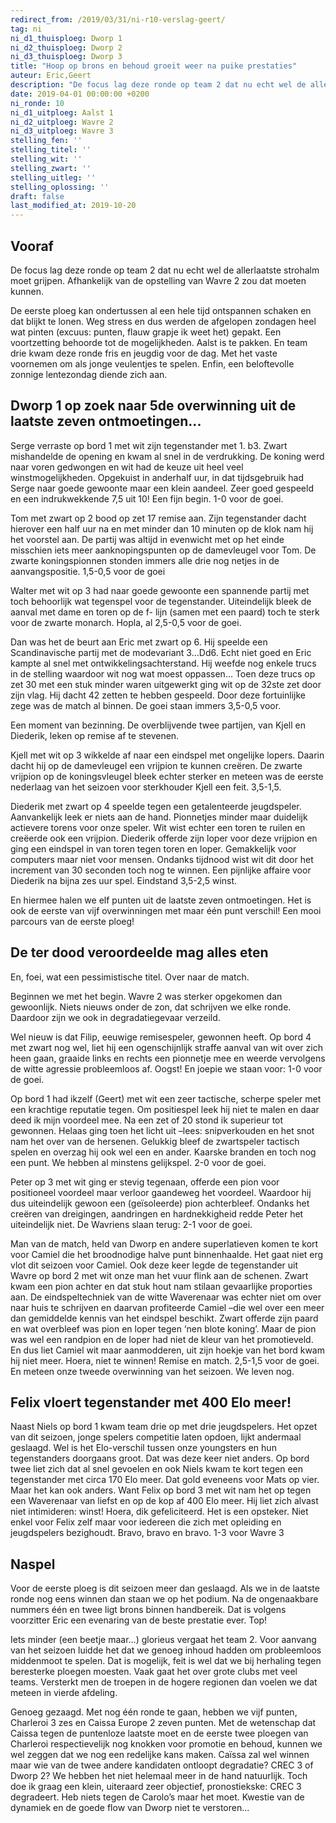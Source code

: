 ```yaml
---
redirect_from: /2019/03/31/ni-r10-verslag-geert/
tag: ni
ni_d1_thuisploeg: Dworp 1
ni_d2_thuisploeg: Dworp 2
ni_d3_thuisploeg: Dworp 3
title: "Hoop op brons en behoud groeit weer na puike prestaties"
auteur: Eric,Geert
description: "De focus lag deze ronde op team 2 dat nu echt wel de allerlaatste strohalm moet grijpen. Afhankelijk van de opstelling van Wavre 2 zou dat moeten kunnen."
date: 2019-04-01 00:00:00 +0200
ni_ronde: 10
ni_d1_uitploeg: Aalst 1
ni_d2_uitploeg: Wavre 2
ni_d3_uitploeg: Wavre 3
stelling_fen: ''
stelling_titel: ''
stelling_wit: ''
stelling_zwart: ''
stelling_uitleg: ''
stelling_oplossing: ''
draft: false
last_modified_at: 2019-10-20
---
```

## Vooraf

De focus lag deze ronde op team 2 dat nu echt wel de allerlaatste strohalm moet grijpen. Afhankelijk van de opstelling van Wavre 2 zou dat moeten kunnen.

De eerste ploeg kan ondertussen al een hele tijd ontspannen schaken en dat blijkt te lonen. Weg stress en dus werden de afgelopen zondagen heel wat pinten (excuus: punten, flauw grapje ik weet het) gepakt. Een voortzetting behoorde tot de mogelijkheden. Aalst is te pakken. En team drie kwam deze ronde fris en jeugdig voor de dag. Met het vaste voornemen om als jonge veulentjes te spelen. Enfin, een beloftevolle zonnige lentezondag diende zich aan.<!--more-->

## Dworp 1 op zoek naar 5de overwinning uit de laatste zeven ontmoetingen...

Serge verraste op bord 1 met wit zijn tegenstander met 1. b3. Zwart mishandelde de opening en kwam al snel in de verdrukking. De koning werd naar voren gedwongen en wit had de keuze uit heel veel winstmogelijkheden. Opgekuist in anderhalf uur, in dat tijdsgebruik had Serge naar goede gewoonte maar een klein aandeel. Zeer goed gespeeld en een indrukwekkende 7,5 uit 10! Een fijn begin. 1-0 voor de goei.

Tom met zwart op 2 bood op zet 17 remise aan. Zijn tegenstander dacht hierover een half uur na en met minder dan 10 minuten op de klok nam hij het voorstel aan. De partij was altijd in evenwicht met op het einde misschien iets meer aanknopingspunten op de damevleugel voor Tom. De zwarte koningspionnen stonden immers alle drie nog netjes in de aanvangspositie. 1,5-0,5 voor de goei

Walter met wit op 3 had naar goede gewoonte een spannende partij met toch behoorlijk wat tegenspel voor de tegenstander. Uiteindelijk bleek de aanval met dame en toren op de f- lijn (samen met een paard) toch te sterk voor de zwarte monarch. Hopla, al 2,5-0,5 voor de goei.

Dan was het de beurt aan Eric met zwart op 6. Hij speelde een Scandinavische partij met de modevariant 3...Dd6. Echt niet goed en Eric kampte al snel met ontwikkelingsachterstand. Hij weefde nog enkele trucs in de stelling waardoor wit nog wat moest oppassen... Toen deze trucs op zet 30 met een stuk minder waren uitgewerkt ging wit op de 32ste zet door zijn vlag. Hij dacht 42 zetten te hebben gespeeld. Door deze fortuinlijke zege was de match al binnen. De goei staan immers 3,5-0,5 voor.

Een moment van bezinning. De overblijvende twee partijen, van Kjell en Diederik, leken op remise af te stevenen.

Kjell met wit op 3 wikkelde af naar een eindspel met ongelijke lopers. Daarin dacht hij op de damevleugel een vrijpion te kunnen creëren. De zwarte vrijpion op de koningsvleugel bleek echter sterker en meteen was de eerste nederlaag van het seizoen voor sterkhouder Kjell een feit. 3,5-1,5.

Diederik met zwart op 4 speelde tegen een getalenteerde jeugdspeler. Aanvankelijk leek er niets aan de hand. Pionnetjes minder maar duidelijk actievere torens voor onze speler. Wit wist echter een toren te ruilen en creëerde ook een vrijpion. Diederik offerde zijn loper voor deze vrijpion en ging een eindspel in van toren tegen toren en loper. Gemakkelijk voor computers maar niet voor mensen. Ondanks tijdnood wist wit dit door het increment van 30 seconden toch nog te winnen. Een pijnlijke affaire voor Diederik na bijna zes uur spel. Eindstand 3,5-2,5 winst.

En hiermee halen we elf punten uit de laatste zeven ontmoetingen. Het is ook de eerste van vijf overwinningen met maar één punt verschil! Een mooi parcours van de eerste ploeg!

## De ter dood veroordeelde mag alles eten

En, foei, wat een pessimistische titel. Over naar de match.

Beginnen we met het begin. Wavre 2 was sterker opgekomen dan gewoonlijk. Niets nieuws onder de zon, dat schrijven we elke ronde. Daardoor zijn we ook in degradatiegevaar verzeild.

Wel nieuw is dat Filip, eeuwige remisespeler, gewonnen heeft. Op bord 4 met zwart nog wel, liet hij een ogenschijnlijk straffe aanval van wit over zich heen gaan, graaide links en rechts een pionnetje mee en weerde vervolgens de witte agressie probleemloos af. Oogst! En joepie we staan voor: 1-0 voor de goei.

Op bord 1 had ikzelf (Geert) met wit een zeer tactische, scherpe speler met een krachtige reputatie tegen. Om positiespel leek hij niet te malen en daar deed ik mijn voordeel mee. Na een zet of 20 stond ik superieur tot gewonnen. Helaas ging toen het licht uit –lees: snipverkouden en het snot nam het over van de hersenen. Gelukkig bleef de zwartspeler tactisch spelen en overzag hij ook wel een en ander. Kaarske branden en toch nog een punt. We hebben al minstens gelijkspel. 2-0 voor de goei.

Peter op 3 met wit ging er stevig tegenaan, offerde een pion voor positioneel voordeel maar verloor gaandeweg het voordeel. Waardoor hij dus uiteindelijk gewoon een (geïsoleerde) pion achterbleef. Ondanks het creëren van dreigingen, aandringen en hardnekkigheid redde Peter het uiteindelijk niet. De Wavriens slaan terug: 2-1 voor de goei.

Man van de match, held van Dworp en andere superlatieven komen te kort voor Camiel die het broodnodige halve punt binnenhaalde. Het gaat niet erg vlot dit seizoen voor Camiel. Ook deze keer legde de tegenstander uit Wavre op bord 2 met wit onze man het vuur flink aan de schenen. Zwart kwam een pion achter en dat stuk hout nam stilaan gevaarlijke proporties aan. De eindspeltechniek van de witte Waverenaar was echter niet om over naar huis te schrijven en daarvan profiteerde Camiel –die wel over een meer dan gemiddelde kennis van het eindspel beschikt. Zwart offerde zijn paard en wat overbleef was pion en loper tegen ‘nen blote koning’. Maar de pion was wel een randpion en de loper had niet de kleur van het promotieveld. En dus liet Camiel wit maar aanmodderen, uit zijn hoekje van het bord kwam hij niet meer. Hoera, niet te winnen! Remise en match. 2,5-1,5 voor de goei. En meteen onze tweede overwinning van het seizoen. We leven nog.

## Felix vloert tegenstander met 400 Elo meer!

Naast Niels op bord 1 kwam team drie op met drie jeugdspelers. Het opzet van dit seizoen, jonge spelers competitie laten opdoen, lijkt andermaal geslaagd. Wel is het Elo-verschil tussen onze youngsters en hun tegenstanders doorgaans groot. Dat was deze keer niet anders. Op bord twee liet zich dat al snel gevoelen en ook Niels kwam te kort tegen een tegenstander met circa 170 Elo meer. Dat gold eveneens voor Mats op vier. Maar het kan ook anders. Want Felix op bord 3 met wit nam het op tegen een Waverenaar van liefst en op de kop af 400 Elo meer. Hij liet zich alvast niet intimideren: winst! Hoera, dik gefeliciteerd. Het is een opsteker. Niet enkel voor Felix zelf maar voor iedereen die zich met opleiding en jeugdspelers bezighoudt. Bravo, bravo en bravo. 1-3 voor Wavre 3

## Naspel

Voor de eerste ploeg is dit seizoen meer dan geslaagd. Als we in de laatste ronde nog eens winnen dan staan we op het podium. Na de ongenaakbare nummers één en twee ligt brons binnen handbereik. Dat is volgens voorzitter Eric een evenaring van de beste prestatie ever. Top!

Iets minder (een beetje maar...) glorieus vergaat het team 2. Voor aanvang van het seizoen luidde het dat we genoeg inhoud hadden om probleemloos middenmoot te spelen. Dat is mogelijk, feit is wel dat we bij herhaling tegen beresterke ploegen moesten. Vaak gaat het over grote clubs met veel teams. Versterkt men de troepen in de hogere regionen dan voelen we dat meteen in vierde afdeling.

Genoeg gezaagd. Met nog één ronde te gaan, hebben we vijf punten, Charleroi 3 zes en Caissa Europe 2 zeven punten. Met de wetenschap dat Caissa tegen de puntenloze laatste moet en de eerste twee ploegen van Charleroi respectievelijk nog knokken voor promotie en behoud, kunnen we wel zeggen dat we nog een redelijke kans maken. Caïssa zal wel winnen maar wie van de twee andere kandidaten ontloopt degradatie? CREC 3 of Dworp 2? We hebben het niet helemaal meer in de hand natuurlijk. Toch doe ik graag een klein, uiteraard zeer objectief, pronostiekske: CREC 3 degradeert. Heb niets tegen de Carolo’s maar het moet. Kwestie van de dynamiek en de goede flow van Dworp niet te verstoren...
